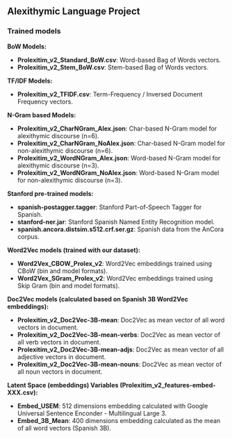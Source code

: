 ## Alexithymic Language Project 
### Trained models

**BoW Models:**
- **Prolexitim_v2_Standard_BoW.csv**: Word-based Bag of Words vectors. 
- **Prolexitim_v2_Stem_BoW.csv**: Stem-based Bag of Words vectors. 

**TF/IDF Models:**
- **Prolexitim_v2_TFIDF.csv**: Term-Frequency / Inversed Document Frequency vectors. 

**N-Gram based Models:**
- **Prolexitim_v2_CharNGram_Alex.json**: Char-based N-Gram model for alexithymic discourse (n=6). 
- **Prolexitim_v2_CharNGram_NoAlex.json**: Char-based N-Gram model for non-alexithymic discourse (n=6). 
- **Prolexitim_v2_WordNGram_Alex.json**: Word-based N-Gram model for alexithymic discourse (n=3). 
- **Prolexitim_v2_WordNGram_NoAlex.json**: Word-based N-Gram model for non-alexithymic discourse (n=3).

**Stanford pre-trained models:**
- **spanish-postagger.tagger**: Stanford Part-of-Speech Tagger for Spanish. 
- **stanford-ner.jar**: Stanford Spanish Named Entity Recognition model. 
- **spanish.ancora.distsim.s512.crf.ser.gz**: Spanish data from the AnCora corpus.

**Word2Vec models (trained with our dataset):**
- **Word2Vex_CBOW_Prolex_v2**: Word2Vec embeddings trained using CBoW (bin and model formats). 
- **Word2Vex_SGram_Prolex_v2**: Word2Vec embeddings trained using Skip Gram (bin and model formats). 

**Doc2Vec models (calculated based on Spanish 3B Word2Vec embeddings):**
- **Prolexitim_v2_Doc2Vec-3B-mean**: Doc2Vec as mean vector of all word vectors in document. 
- **Prolexitim_v2_Doc2Vec-3B-mean-verbs**: Doc2Vec as mean vector of all verb vectors in document. 
- **Prolexitim_v2_Doc2Vec-3B-mean-adjs**: Doc2Vec as mean vector of all adjective vectors in document. 
- **Prolexitim_v2_Doc2Vec-3B-mean-nouns**: Doc2Vec as mean vector of all noun vectors in document. 

**Latent Space (embeddings) Variables (Prolexitim_v2_features-embed-XXX.csv):**
- **Embed_USEM**: 512 dimensions embedding calculated with Google Universal Sentence Enconder - Multilingual Large 3.
- **Embed_3B_Mean**: 400 dimensions embedding calculated as the mean of all word vectors (Spanish 3B).
